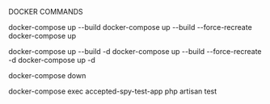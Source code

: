 DOCKER COMMANDS

docker-compose up --build
docker-compose up --build --force-recreate
docker-compose up

docker-compose up --build -d
docker-compose up --build --force-recreate -d
docker-compose up -d

docker-compose down

docker-compose exec accepted-spy-test-app php artisan test
